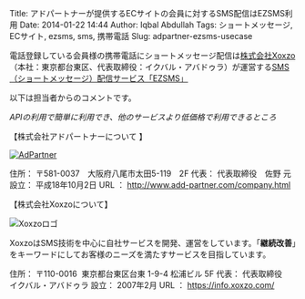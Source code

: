 Title: アドパートナーが提供するECサイトの会員に対するSMS配信はEZSMS利用
Date: 2014-01-22 14:44
Author: Iqbal Abdullah
Tags: ショートメッセージ, ECサイト, ezsms, sms, 携帯電話
Slug: adpartner-ezsms-usecase

電話登録している会員様の携帯電話にショートメッセージ配信は[株式会社Xoxzo](https://info.xoxzo.com/ja/ "株式会社Xoxzo")（本社：東京都台東区、代表取締役：イクバル・アバドゥラ）が運営する[SMS（ショートメッセージ）配信サービス「EZSMS」](https://www.ezsms.biz/ja/ "SMS配信サービス「EZSMS」")

以下は担当者からのコメントです。

*APIの利用で簡単に利用でき、他のサービスより低価格で利用できるところ*

【株式会社アドパートナーについて 】

[![AdPartner]({filename}/images/client-logos/adpartner.jpg "AdPartner")](http://www.add-partner.com/company.html)

住所： 〒581-0037　大阪府八尾市太田5-119　2F
代表： 代表取締役　佐野 元
設立： 平成18年10月2日
URL ： http://www.add-partner.com/company.html

【株式会社Xoxzoについて】

![Xoxzoロゴ]({filename}/images/xoxzo-logo-02.png)

XoxzoはSMS技術を中心に自社サービスを開発、運営をしています。「**継続改善**」をキーワードにしてお客様のニーズを満たすサービスを目指しています。</span>

住所： 〒110-0016  東京都台東区台東 1-9-4 松浦ビル 5F
代表： 代表取締役　イクバル・アバドゥラ
設立： 2007年2月
URL ： <https://info.xoxzo.com/>
